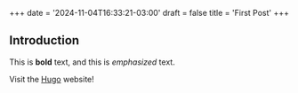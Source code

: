 +++
date = '2024-11-04T16:33:21-03:00'
draft = false
title = 'First Post'
+++

## Introduction

This is **bold** text, and this is *emphasized* text.

Visit the [Hugo](https://gohugo.io) website!